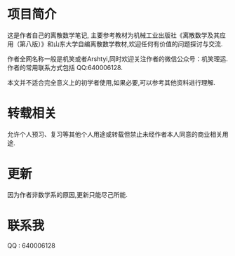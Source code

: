 # 项目简介
这是作者自己的离散数学笔记,
主要参考教材为机械工业出版社《离散数学及其应用（第八版）》和山东大学自编离散数学教材,欢迎任何有价值的问题探讨与交流.

作者全网名称一般是机笑或者Arshtyi,同时欢迎关注作者的微信公众号：机笑理运.作者的常用联系方式包括 QQ:640006128.

本文并不适合完全意义上的初学者使用,如果必要,可以参考其他资料进行理解.
# 转载相关
允许个人预习、复习等其他个人用途或转载但禁止未经作者本人同意的商业相关用途.
# 更新
因为作者非数学系的原因,更新只能尽己所能.
# 联系我
QQ : 640006128